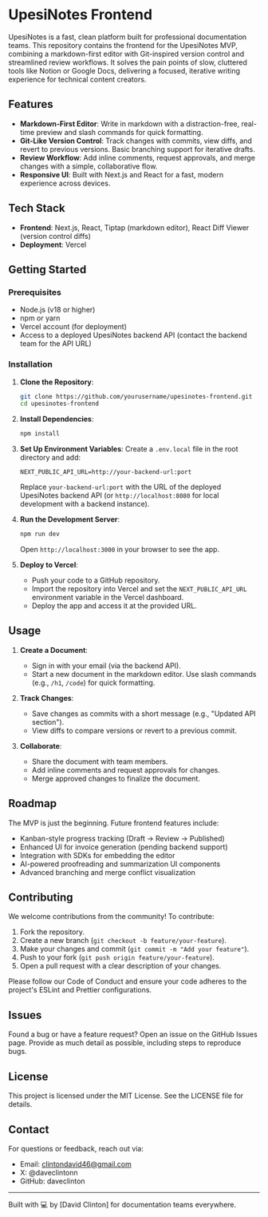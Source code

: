 # UpesiNotes Frontend

UpesiNotes is a fast, clean platform built for professional documentation teams. This repository contains the frontend for the UpesiNotes MVP, combining a markdown-first editor with Git-inspired version control and streamlined review workflows. It solves the pain points of slow, cluttered tools like Notion or Google Docs, delivering a focused, iterative writing experience for technical content creators.

## Features

- **Markdown-First Editor**: Write in markdown with a distraction-free, real-time preview and slash commands for quick formatting.
- **Git-Like Version Control**: Track changes with commits, view diffs, and revert to previous versions. Basic branching support for iterative drafts.
- **Review Workflow**: Add inline comments, request approvals, and merge changes with a simple, collaborative flow.
- **Responsive UI**: Built with Next.js and React for a fast, modern experience across devices.

## Tech Stack

- **Frontend**: Next.js, React, Tiptap (markdown editor), React Diff Viewer (version control diffs)
- **Deployment**: Vercel

## Getting Started

### Prerequisites

- Node.js (v18 or higher)
- npm or yarn
- Vercel account (for deployment)
- Access to a deployed UpesiNotes backend API (contact the backend team for the API URL)

### Installation

1. **Clone the Repository**:

   ```bash
   git clone https://github.com/yourusername/upesinotes-frontend.git
   cd upesinotes-frontend
   ```

2. **Install Dependencies**:

   ```bash
   npm install
   ```

3. **Set Up Environment Variables**: Create a `.env.local` file in the root directory and add:

   ```
   NEXT_PUBLIC_API_URL=http://your-backend-url:port
   ```

   Replace `your-backend-url:port` with the URL of the deployed UpesiNotes backend API (or `http://localhost:8080` for local development with a backend instance).

4. **Run the Development Server**:

   ```bash
   npm run dev
   ```

   Open `http://localhost:3000` in your browser to see the app.

5. **Deploy to Vercel**:

   - Push your code to a GitHub repository.
   - Import the repository into Vercel and set the `NEXT_PUBLIC_API_URL` environment variable in the Vercel dashboard.
   - Deploy the app and access it at the provided URL.

## Usage

1. **Create a Document**:

   - Sign in with your email (via the backend API).
   - Start a new document in the markdown editor. Use slash commands (e.g., `/h1`, `/code`) for quick formatting.

2. **Track Changes**:

   - Save changes as commits with a short message (e.g., "Updated API section").
   - View diffs to compare versions or revert to a previous commit.

3. **Collaborate**:

   - Share the document with team members.
   - Add inline comments and request approvals for changes.
   - Merge approved changes to finalize the document.

## Roadmap

The MVP is just the beginning. Future frontend features include:

- Kanban-style progress tracking (Draft → Review → Published)
- Enhanced UI for invoice generation (pending backend support)
- Integration with SDKs for embedding the editor
- AI-powered proofreading and summarization UI components
- Advanced branching and merge conflict visualization

## Contributing

We welcome contributions from the community! To contribute:

1. Fork the repository.
2. Create a new branch (`git checkout -b feature/your-feature`).
3. Make your changes and commit (`git commit -m "Add your feature"`).
4. Push to your fork (`git push origin feature/your-feature`).
5. Open a pull request with a clear description of your changes.

Please follow our Code of Conduct and ensure your code adheres to the project's ESLint and Prettier configurations.

## Issues

Found a bug or have a feature request? Open an issue on the GitHub Issues page. Provide as much detail as possible, including steps to reproduce bugs.

## License

This project is licensed under the MIT License. See the LICENSE file for details.

## Contact

For questions or feedback, reach out via:

- Email: clintondavid46@gmail.com
- X: @daveclintonn
- GitHub: daveclinton

---

Built with 💻 by \[David Clinton\] for documentation teams everywhere.
